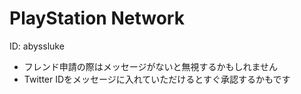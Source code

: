 # PlayStation Network
ID: abyssluke

* フレンド申請の際はメッセージがないと無視するかもしれません
* Twitter IDをメッセージに入れていただけるとすぐ承認するかもです
